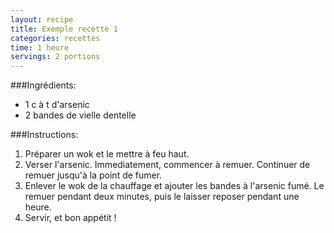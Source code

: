 ```yaml
---
layout: recipe
title: Exemple recette 1
categories: recettes
time: 1 heure
servings: 2 portions
---
```



###Ingrédients:

<!--<ul class="list-unstyled">-->
<ul>
    <li><span class="ingred-amount">1 c à t</span> d'arsenic</li>
    <li><span class="ingred-amount">2 bandes</span> de vielle dentelle</li>
</ul>


###Instructions:

<ol class="instructions">
    <li>Préparer un wok et le mettre à feu haut.</li>
    <li>Verser l'arsenic. Immediatement, commencer à remuer. Continuer de remuer jusqu'à la point de fumer.</li>
    <li>Enlever le wok de la chauffage et ajouter les bandes à l'arsenic fumé. Le remuer pendant deux minutes, puis le laisser reposer pendant une heure.</li>
    <li>Servir, et bon appétit ! </li>
</ol>